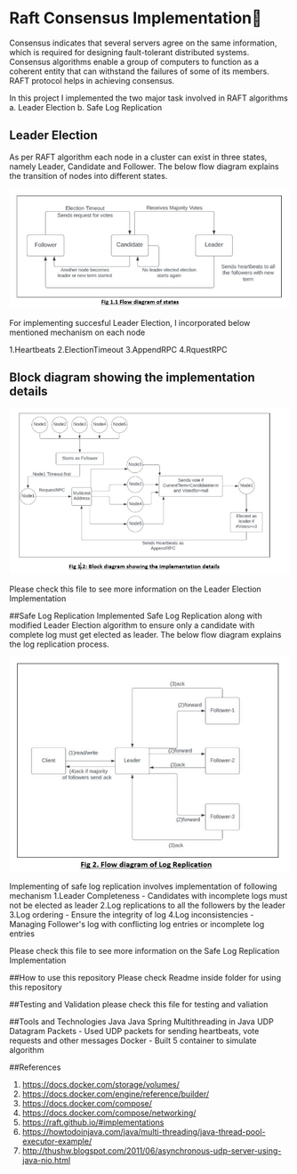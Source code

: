 # **Raft Consensus Implementation**:rowboat:

Consensus indicates that several servers agree on the same information, which is required for designing fault-tolerant distributed systems. 
Consensus algorithms enable a group of computers to function as a coherent entity that can withstand the failures of some of its members.
RAFT protocol helps in achieving consensus.

In this project I implemented the two major task involved in RAFT algorithms
a. Leader Election
b. Safe Log Replication

## Leader Election
As per RAFT algorithm each node in a cluster can exist in three states, namely Leader, Candidate and Follower.
The below flow diagram explains the transition of nodes into different states.

<p align="center">
<img src="https://github.com/akdev121/RaftImplementation/blob/74eff67e269e5f7b0894bb01498e41b62eccbe0d/ReadmeImages/Capture1.1.JPG">
</p>

For implementing succesful Leader Election, I incorporated below mentioned mechanism on each node

1.Heartbeats
2.ElectionTimeout
3.AppendRPC
4.RquestRPC


## Block diagram showing the implementation details

<p align="center">
<img src="https://github.com/akdev121/RaftImplementation/blob/74eff67e269e5f7b0894bb01498e41b62eccbe0d/ReadmeImages/Capture3.JPG">
</p>


Please check this file to see more information on the Leader Election Implementation

##Safe Log Replication
Implemented Safe Log Replication along with modified Leader Election algorithm to ensure only a candidate with complete log must get 
elected as leader. The below flow diagram explains the log replication process.

<p align="center">
<img src="https://github.com/akdev121/RaftImplementation/blob/74eff67e269e5f7b0894bb01498e41b62eccbe0d/ReadmeImages/Capture2.JPG">
</p>

Implementing of safe log replication involves implementation of following mechanism
1.Leader Completeness - Candidates with incomplete logs must not be elected as leader
2.Log replications to all the followers by the leader
3.Log ordering - Ensure the integrity of log
4.Log inconsistencies - Managing Follower's log with conflicting log entries or incomplete log entries

Please check this file to see more information on the Safe Log Replication Implementation

##How to use this repository
Please check Readme inside folder for using this repository

##Testing and Validation
please check this file for testing and valiation

##Tools and Technologies
Java
Java Spring
Multithreading in Java
UDP Datagram Packets - Used UDP packets for sending heartbeats, vote requests and other messages
Docker - Built 5 container to simulate algorithm


##References
1. https://docs.docker.com/storage/volumes/
2. https://docs.docker.com/engine/reference/builder/
3. https://docs.docker.com/compose/
4. https://docs.docker.com/compose/networking/
5. https://raft.github.io/#implementations
6. https://howtodoinjava.com/java/multi-threading/java-thread-pool-executor-example/
7. http://thushw.blogspot.com/2011/06/asynchronous-udp-server-using-java-nio.html